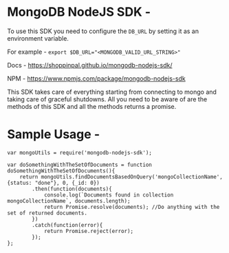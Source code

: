 # MongoDB NodeJS SDK -

To use this SDK you need to configure the `DB_URL` by setting it as an environment variable.

For example - ```export $DB_URL="<MONGODB_VALID_URL_STRING>"```

Docs - https://shoppinpal.github.io/mongodb-nodejs-sdk/

NPM - https://www.npmjs.com/package/mongodb-nodejs-sdk

This SDK takes care of everything starting from connecting to mongo and taking care of graceful shutdowns.
All you need to be aware of are the methods of this SDK and all the methods returns a promise.

# Sample Usage -

```
var mongoUtils = require('mongodb-nodejs-sdk');

var doSomethingWithTheSetOfDocuments = function doSomethingWithTheSetOfDocuments(){
    return mongoUtils.findDocumentsBasedOnQuery('mongoCollectionName', {status: "done"}, 0, {_id: 0})
        .then(function(documents){
            console.log(`Documents found in collection mongoCollectionName`, documents.length); 
            return Promise.resolve(documents); //Do anything with the set of returned documents.
        })
        .catch(function(error){
            return Promise.reject(error);
        });
};
```
